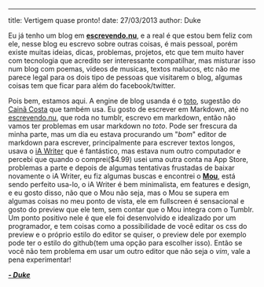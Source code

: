---
title: Vertigem quase pronto!
date: 27/03/2013
author: Duke

Eu já tenho um blog em **[escrevendo.nu](http://escrevendo.nu)**, e a real é que estou bem feliz com ele, nesse blog eu escrevo sobre outras coisas, é mais pessoal, porém existe muitas ideias, dicas, problemas, projetos, etc que tem muito haver com tecnologia que acredito ser interessante compatilhar, mas misturar isso num blog com poemas, videos de musicas, textos malucos, etc não me parece legal para os dois tipo de pessoas que visitarem o blog, algumas coisas tem que ficar para além do facebook/twitter.

Pois bem, estamos aqui. A engine de blog usanda é o [toto](http://cloudhead.io/toto), sugestão do [Cainã Costa](http://omgninjas.net/) que também usa. Eu gosto de escrever em Markdown, até no [escrevendo.nu](http://escrevendo.nu), que roda no tumblr, escrevo em markdown, então não vamos ter problemas em usar markdown no *toto*. Pode ser frescura da minha parte, mas um dia eu estava procurando um "*bom*" editor de markdown para escrever, principalmente para escrever textos longos, usava o [iA Writer](http://www.iawriter.com/) que é fantástico, mas estava num outro computador e percebi que quando o comprei($4.99) usei uma outra conta na App Store, problemas a parte e depois de algumas tentativas frustadas de baixar novamente o iA Writer, eu fiz algumas buscas e encontrei o **[Mou](http://mouapp.com/)**, está sendo perfeito usa-lo, o iA Writer é bem minimalista, em features e design, e eu gosto disso, não que o Mou não seja, mas o Mou se supera em algumas coisas no meu ponto de vista, ele em fullscreen é sensacional e gosto do preview que ele tem, sem contar que o Mou integra com o Tumblr. Um ponto positivo nele é que ele foi desenvolvido e idealizado por um programador, e tem coisas como a possibilidade de você editar os css do preview e o próprio estilo do editor se quiser, o preview dele por exemplo pode ter o estilo do github(tem uma opção para escolher isso). Então se você não tem problema em usar um outro editor que não seja o *vim*, vale a pena experimentar!

***<a href="https://plus.google.com/109270548417191996419?rel=author">- Duke</a>***
